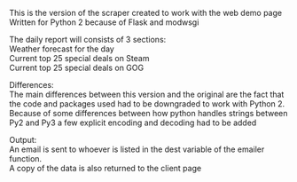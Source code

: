 This is the version of the scraper created to work with the web demo page<br>
Written for Python 2 because of Flask and modwsgi<br>

The daily report will consists of 3 sections:<br>
    Weather forecast for the day<br>
    Current top 25 special deals on Steam<br>
    Current top 25 special deals on GOG<br>

Differences:<br>
	The main differences between this version and the original are the fact that the code and packages used had to be downgraded to work with Python 2. Because of some differences between how python handles strings between Py2 and Py3 a few explicit encoding and decoding had to be added<br>

Output:<br>
    An email is sent to whoever is listed in the dest variable of the emailer function.<br>
	A copy of the data is also returned to the client page
